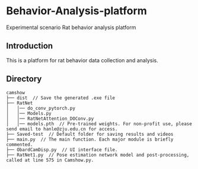 # Behavior-Analysis-platform
Experimental scenario Rat behavior analysis platform

## Introduction

This is a platform for rat behavior data collection and analysis.

## Directory

```
camshow
├── dist  // Save the generated .exe file
├── RatNet
│   │── do_conv_pytorch.py
│   │── Models.py
│   │── RatNetAttention_DOConv.py
│   │── models.pth  // Pre-trained weights. For non-profit use, please send email to hanle@zju.edu.cn for access.
├── Saved-test  // Default folder for saving results and videos
├── main.py  // The main function. Each major module is briefly commented.
├── ObardCamDisp.py  // UI interface file.
├── RatNet1.py  // Pose estimation network model and post-processing, called at line 575 in Camshow.py.
```
